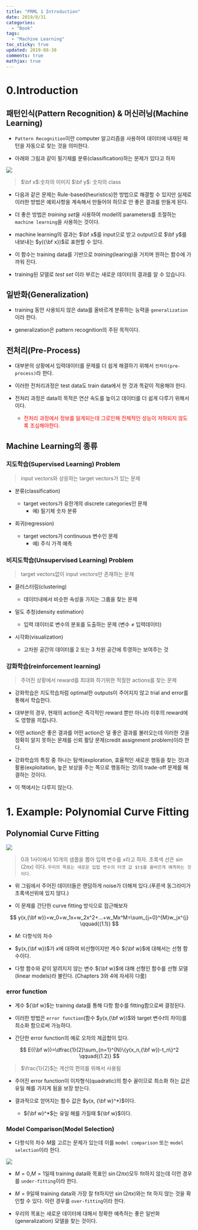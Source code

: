 ```yaml
---
title: "PRML 1 Introduction"
date: 2019/8/31
categories:
  - "Book"
tags:
  - "Machine Learning"
toc_sticky: true
updated: 2019-08-30
comments: true
mathjax: true
---
```


# 0.Introduction

## 패턴인식(Pattern Recognition) & 머신러닝(Machine Learning)

* `Pattern Recognition`이란 computer 알고리즘을 사용하여 데이터에 내재된 패턴을 자동으로 찾는 것을 의미한다.

* 아래와 그림과 같이 필기체를 분류(classification)하는 문제가 있다고 하자

![](/images/Deep-learning/PRML/PRML.jpg)
> $\bf x$:숫자의 이미지 $\bf y$: 숫자의 class

* 다음과 같은 문제는 Rule-based(heuristics)한 방법으로 해결할 수 있지만 실제로 이러한 방법은 예외사항을 계속해서 만들어야 하므로 안 좋은 결과를 만들게 된다.

* 더 좋은 방법은 *training set*을 사용하여 model의 parameters를 조절하는 `machine learning`을 사용하는 것이다.

* machine learning의 결과는 $\bf x$를 input으로 받고 output으로 $\bf y$를 내보내는 $y({\bf x})$로 표현할 수 있다.

* 이 함수는 training data를 기반으로 *training*(learing)을 거치며 원하는 함수에 가까워 진다.

* training된 모델로 *test set* 이라 부르는 새로운 데이터의 결과를 알 수 있습니다.

## 일반화(Generalization)

* training 동안 사용되지 않은 data를 올바르게 분류하는 능력을 `generalization`이라 한다.

* generalization은 pattern recognition의 주된 목적이다.

## 전처리(Pre-Process)

* 대부분의 상황에서 입력데이터를 문제를 더 쉽게 해결하기 위해서 `전처리(pre-process)`라 한다.

* 이러한 전처리과정은 test data도 train data에서 한 것과 똑같이 적용해야 한다.

* 전처리 과정은 data의 목적은 연산 속도를 높이고 데이터를 더 쉽게 다루기 위해서 이다.
  * <span style="color:red"> 전처리 과정에서 정보를 잃게되는데 그로인해 전체적인 성능이 저하되지 않도록 조심해야한다.</span>

## Machine Learning의 종류

### 지도학습(Supervised Learning) Problem

> input vectors와 상응하는 target vectors가 있는 문제

* 분류(classification)
  * target vectors가 유한개의 discrete categories인 문제
    * 예) 필기체 숫자 분류

* 회귀(regression)
  * target vectors가 continuous 변수인 문제
    * 예) 주식 가격 예측

### 비지도학습(Unsupervised Learning) Problem

> target vectors없이 input vectors만 존재하는 문제

* 클러스터링(clustering)
  * 데이터내에서 비슷한 속성을 가지는 그룹을 찾는 문제

* 밀도 추청(density estimation)
  * 입력 데이터로 변수의 분포를 도출하는 문제 (변수 $\neq$ 입력데이터)

* 시각화(visualization)
  * 고차원 공간의 데이터를 2 또는 3 차원 공간에 투영하는 보여주는 것

### 강화학습(reinforcement learning)

> 주어진 상황에서 reward를 최대화 하기위한 적절한 actions를 찾는 문제

* 강화학습은 지도학습처럼 optimal한 outputs이 주어지지 않고 trial and error를 통해서 학습한다.

* 대부분의 경우, 현재의 action은 즉각적인 reward 뿐만 아니라 이후의 reward에도 영향을 끼칩니다.

* 어떤 action은 좋은 결과를 어떤 action은 덜 좋은 결과를 불러오는데 이러한 것을 정확히 알지 못하는 문제를 신뢰 활당 문제(credit assignment problem)이라 한다.

* 강화학습의 특징 중 하나는 탐색(exploration, 효율적인 새로운 행동을 찾는 것)과 활용(exploitation, 높은 보상을 주는 쪽으로 행동하는 것)의 trade-off 문제를 해결하는 것이다.

* 이 책에서는 다루지 않는다.

# 1. Example: Polynomial Curve Fitting

## Polynomial Curve Fitting

![](/images/Deep-learning/PRML/PRML_1.jpg)

> 0과 1사이에서 10개의 샘플을 뽑아 입력 변수를 $x$라고 하자. 초록색 선은 $\sin (2\pi x)$ 이다. `우리의 목표는 새로운 입렵 변수의 타겟 값 $t$를 올바르게 예측하는 것이다`.

* 위 그림에서 주어진 데이터들은 랜덤하게 noise가 더해져 있다.(푸른색 동그라미가 초록색선위에 있지 않다.)

* 이 문제를 간단한 curve fitting 방식으로 접근해보자 

$$ y(x,{\bf w})=w_0+w_1x+w_2x^2+...+w_Mx^M=\sum_{j=0}^{M}w_jx^{j} \qquad{(1.1)} $$

* $M$: 다항식의 차수

* $y(x,{\bf w})$가 $x$에 대하여 비선형이지만 계수 ${\bf w}$에 대해서는 선형 함수이다.

* 다항 함수와 같이 알려지지 않는 변수 ${\bf w}$에 대해 선형인 함수를 선형 모델(linear models)라 불린다. (Chapters 3와 4에 자세히 다룸)

### error function

* 계수 ${\bf w}$는 training data를 통해 다항 함수를 fitting함으로써 결정된다.

* 이러한 방법은 `error function`(함수 $y(x,{\bf w})$와 target 변수$t$의 차이)를 최소화 함으로써 가능하다.

* 간단한 error function의 예로 오차의 제곱합이 있다.

$$ E({\bf w})=\dfrac{1}{2}\sum_{n=1}^{N}\{y(x_n,{\bf w})-t_n\}^2 \qquad{(1.2)} $$

> $\frac{1}{2}$는 계산의 편의를 위해서 사용됨

* 주어진 error function이 이차형식(quadratic)의 함수 꼴이므로 최소화 하는 값은 유일 해를 가지게 됨을 보장 받는다.  

* 결과적으로 얻어지는 함수 값은 $y(x, {\bf w}^*)$이다.
  * ${\bf w}^*$는 유일 해를 가질때 ${\bf w}$이다.

### Model Comparison(Model Selection)

* 다항식의 차수 $M$를 고르는 문제가 있는데 이를 `model comparison` 또는 `model selection`이라 한다.

![](/images/Deep-learning/PRML/PRML_2.jpg) 

* $M=0$,$M=1$일때 training data와 목표인 $\sin (2\pi x)$모두 fit하지 않는데 이런 경우를 `under-fitting`이라 한다.

* $M = 9$일때 training data와 가장 잘 fit하지만 $\sin (2\pi x)$와는 fit 하지 않는 것을 확인할 수 있다. 이런 경우를 `over-fitting`이라 한다.

* 우리의 목표는 새로운 데이터에 대해서 정확한 예측하는 좋은 일반화(generalization) 모델을 찾는 것이다.